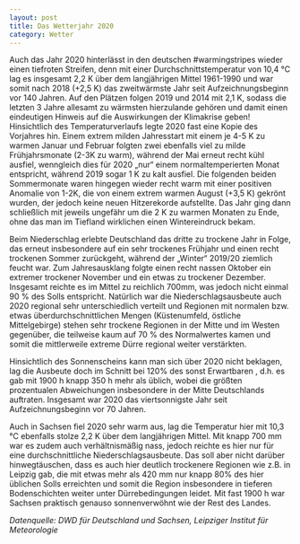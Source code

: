 ```yaml
---
layout: post
title: Das Wetterjahr 2020
category: Wetter
---
```


Auch das Jahr 2020 hinterlässt in den deutschen #warmingstripes wieder einen tiefroten Streifen, denn mit einer Durchschnittstemperatur von 10,4 °C lag es insgesamt 2,2 K über dem langjährigen Mittel 1961-1990 und war somit nach 2018 (+2,5 K) das zweitwärmste Jahr seit Aufzeichnungsbeginn vor 140 Jahren. Auf den Plätzen folgen 2019 und 2014 mit 2,1 K, sodass die letzten 3 Jahre allesamt zu wärmsten hierzulande gehören und damit einen eindeutigen Hinweis auf die Auswirkungen der Klimakrise geben! 
Hinsichtlich des Temperaturverlaufs legte 2020 fast eine Kopie des Vorjahres hin. Einem extrem milden Jahresstart mit einem je 4-5 K zu warmen Januar und Februar folgten zwei ebenfalls viel zu milde Frühjahrsmonate (2-3K zu warm), während der Mai erneut recht kühl ausfiel, wenngleich dies für 2020 „nur“ einem normaltemperierten Monat entspricht, während 2019 sogar 1 K zu kalt ausfiel. Die folgenden beiden Sommermonate waren hingegen wieder recht warm mit einer positiven Anomalie von 1-2K, die von einem extrem warmen August (+3,5 K) gekrönt wurden, der jedoch keine neuen Hitzerekorde aufstellte. Das Jahr ging dann schließlich mit jeweils ungefähr um die 2 K zu warmen Monaten zu Ende, ohne das man im Tiefland wirklichen einen Wintereindruck bekam.

Beim Niederschlag erlebte Deutschland das dritte zu trockene Jahr in Folge, das erneut insbesondere auf ein sehr trockenes Frühjahr und einen recht trockenen Sommer zurückgeht, während der „Winter“ 2019/20 ziemlich feucht war. Zum Jahresausklang folgte einen recht nassen Oktober ein extremer trockener November und ein etwas zu trockener Dezember. Insgesamt reichte es im Mittel zu reichlich 700mm, was jedoch nicht einmal 90 % des Solls entspricht. Natürlich war die Niederschlagsausbeute auch 2020 regional sehr unterschiedlich verteilt und Regionen mit normalen bzw. etwas überdurchschnittlichen Mengen (Küstenumfeld, östliche Mittelgebirge) stehen sehr trockene Regionen in der Mitte und im Westen gegenüber, die teilweise kaum auf 70 % des Normalwertes kamen und somit die mittlerweile extreme Dürre regional weiter verstärkten.

Hinsichtlich des Sonnenscheins kann man sich über 2020 nicht beklagen, lag die Ausbeute doch im Schnitt bei 120% des sonst Erwartbaren , d.h. es gab mit 1900 h knapp 350 h mehr als üblich, wobei die größten prozentualen Abweichungen insbesondere in der Mitte Deutschlands auftraten. Insgesamt war 2020 das viertsonnigste Jahr seit Aufzeichnungsbeginn vor 70 Jahren.

Auch in Sachsen fiel 2020 sehr warm aus, lag die Temperatur hier mit 10,3 °C ebenfalls stolze 2,2 K über dem langjährigen Mittel. Mit knapp 700 mm war es zudem auch verhältnismäßig nass, jedoch reichte es hier nur für eine durchschnittliche Niederschlagsausbeute. Das soll aber nicht darüber hinwegtäuschen, dass es auch hier deutlich trockenere Regionen wie z.B. in Leipzig gab, die mit etwas mehr als 420 mm nur knapp 80% des hier üblichen Solls erreichten und somit die Region insbesondere in tieferen Bodenschichten weiter unter Dürrebedingungen leidet. Mit fast 1900 h war Sachsen praktisch genauso sonnenverwöhnt wie der Rest des Landes.

_Datenquelle: DWD für Deutschland und Sachsen, Leipziger Institut für Meteorologie_
